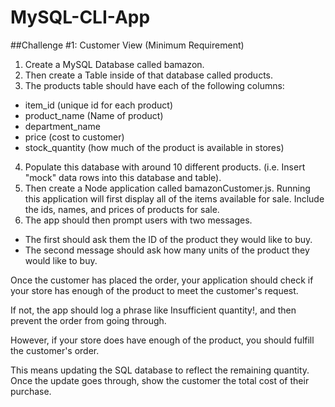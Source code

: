 # MySQL-CLI-App

##Challenge #1: Customer View (Minimum Requirement)


1. Create a MySQL Database called bamazon.
2. Then create a Table inside of that database called products.
3. The products table should have each of the following columns:



- item_id (unique id for each product)
- product_name (Name of product)
- department_name
- price (cost to customer)
- stock_quantity (how much of the product is available in stores)



4. Populate this database with around 10 different products. (i.e. Insert "mock" data rows into this database and table).
5. Then create a Node application called bamazonCustomer.js. Running this application will first display all of the items available for sale. Include the ids, names, and prices of products for sale.
6. The app should then prompt users with two messages.



- The first should ask them the ID of the product they would like to buy.
- The second message should ask how many units of the product they would like to buy.



Once the customer has placed the order, your application should check if your store has enough of the product to meet the customer's request.



If not, the app should log a phrase like Insufficient quantity!, and then prevent the order from going through.



However, if your store does have enough of the product, you should fulfill the customer's order.


This means updating the SQL database to reflect the remaining quantity.
Once the update goes through, show the customer the total cost of their purchase.